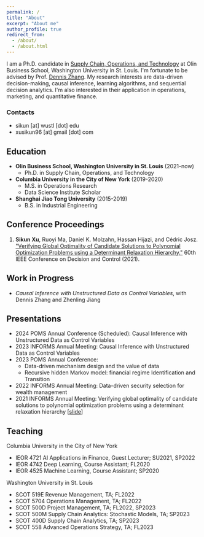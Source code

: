 ```yaml
---
permalink: /
title: "About"
excerpt: "About me"
author_profile: true
redirect_from: 
  - /about/
  - /about.html
---
```



I am a Ph.D. candidate in [Supply Chain, Operations, and Technology](https://olin.wustl.edu/EN-US/academic-programs/PhD/Pages/PhdDetail.aspx?username=sikun) at Olin Business School, Washington University in St. Louis. I'm fortunate to be advised by Prof. [Dennis Zhang](http://denniszhang.org/). My research interests are data-driven decision-making, causal inference, learning algorithms, and sequential decision analytics. I'm also interested in their application in operations, marketing, and quantitative finance. 

### Contacts
* sikun [at] wustl [dot] edu
* xusikun96 [at] gmail [dot] com


## Education
* **Olin Business School, Washington University in St. Louis** (2021-now)
  * Ph.D. in Supply Chain, Operations, and Technology
* **Columbia University in the City of New York** (2019-2020)
  * M.S. in Operations Research
  * Data Science Institute Scholar
* **Shanghai Jiao Tong University** (2015-2019)
  * B.S. in Industrial Engineering

## Conference Proceedings
1. **Sikun Xu**, Ruoyi Ma, Daniel K. Molzahn, Hassan Hijazi, and Cédric Josz. ["Verifying Global Optimality of Candidate Solutions to Polynomial Optimization Problems using a Determinant Relaxation Hierarchy."](https://ieeexplore.ieee.org/document/9683608) 60th IEEE Conference on Decision and Control (2021).

## Work in Progress
* *Causal Inference with Unstructured Data as Control Variables*, with Dennis Zhang and Zhenling Jiang

## Presentations
* 2024 POMS Annual Conference (Scheduled): Causal Inference with Unstructured Data as Control Variables
* 2023 INFORMS Annual Meeting: Causal Inference with Unstructured Data as Control Variables
* 2023 POMS Annual Conference:
    * Data-driven mechanism design and the value of data
    * Recursive hidden Markov model: financial regime Identification and Transition 
* 2022 INFORMS Annual Meeting: Data-driven security selection for wealth management
* 2021 INFORMS Annual Meeting: Verifying global optimality of candidate solutions to polynomial optimization problems using a determinant relaxation hierarchy \[[slide](https://wustl.box.com/s/uual8yxs54isfz5jmm42p1ekuasds4h3)\]

## Teaching
Columbia University in the City of New York
* IEOR 4721 AI Applications in Finance, Guest Lecturer; SU2021, SP2022
* IEOR 4742 Deep Learning, Course Assistant; FL2020
* IEOR 4525 Machine Learning, Course Assistant; SP2020

Washington University in St. Louis
* SCOT 519E Revenue Management, TA; FL2022
* SCOT 5704 Operations Management, TA; FL2022 
* SCOT 500D Project Management, TA; FL2022, SP2023
* SCOT 500M Supply Chain Analytics: Stochastic Models, TA; SP2023
* SCOT 400D Supply Chain Analytics, TA; SP2023
* SCOT 558 Advanced Operations Strategy, TA; FL2023
